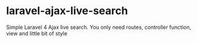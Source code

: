 # laravel-ajax-live-search
Simple Laravel 4 Ajax live search. You only need routes, controller function, view and little bit of style
